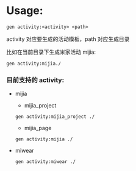 # Usage:

```shell
gen activity:<activity> <path>
```

activity 对应要生成的活动模板，path 对应生成目录

比如在当前目录下生成米家活动 mijia:

```shell
gen activity:mijia./
```

### 目前支持的 activity:

- mijia
  - mijia_project
  ```shell
  gen activity:mijia_project ./
  ```

  - mijia_page
  ```
  gen activity:mijia ./
  ```

- miwear

  ```shell
  gen activity:miwear ./
  ```
